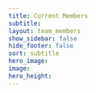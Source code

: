 ```yaml
---
title: Current Members
subtitle: 
layout: team_members
show_sidebar: false
hide_footer: false
sort: subtitle
hero_image: 
image: 
hero_height: 
---
```

